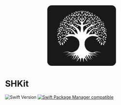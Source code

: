 <p align="center">
  <img height="200" src="web/logo.png" />
</p>

# SHKit

![Swift Version](https://img.shields.io/badge/Swift-5.7-F16D39.svg?style=flat) [![Swift Package Manager compatible](https://img.shields.io/badge/Swift%20Package%20Manager-compatible-brightgreen.svg)](https://github.com/apple/swift-package-manager)

​	